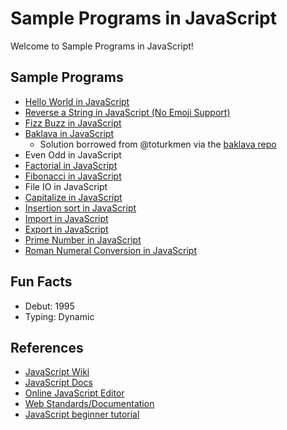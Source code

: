 # Sample Programs in JavaScript

Welcome to Sample Programs in JavaScript!

## Sample Programs

- [Hello World in JavaScript][2]
- [Reverse a String in JavaScript (No Emoji Support)][3]
- [Fizz Buzz in JavaScript][4]
- [Baklava in JavaScript][8]
  - Solution borrowed from @toturkmen via the [baklava repo][1]
- Even Odd in JavaScript
- [Factorial in JavaScript][15]
- [Fibonacci in JavaScript][9]
- File IO in JavaScript
- [Capitalize in JavaScript][12]
- [Insertion sort in JavaScript][16]
- [Import in JavaScript][13]
- [Export in JavaScript][13]
- [Prime Number in JavaScript][14]
- [Roman Numeral Conversion in JavaScript][17]

## Fun Facts

- Debut: 1995
- Typing: Dynamic

## References

- [JavaScript Wiki][5]
- [JavaScript Docs][6]
- [Online JavaScript Editor][7]
- [Web Standards/Documentation][10]
- [JavaScript beginner tutorial][11]

[1]: https://github.com/toturkmen/baklava
[2]: https://therenegadecoder.com/code/hello-world-in-javascript/
[3]: https://github.com/jrg94/sample-programs/issues/93
[4]: https://github.com/jrg94/sample-programs/issues/293
[5]: https://en.wikipedia.org/wiki/JavaScript
[6]: https://www.javascript.com/
[7]: https://js.do/
[8]: https://github.com/TheRenegadeCoder/sample-programs/issues/429
[9]: https://github.com/TheRenegadeCoder/sample-programs/issues/488
[10]: https://developer.mozilla.org/en-US/
[11]: https://www.w3schools.com/js/
[12]: https://github.com/TheRenegadeCoder/sample-programs/issues/1067
[13]: https://github.com/TheRenegadeCoder/sample-programs/issues/1178
[14]: https://github.com/TheRenegadeCoder/sample-programs/issues/1191
[15]: https://github.com/TheRenegadeCoder/sample-programs/issues/1383
[16]: https://github.com/TheRenegadeCoder/sample-programs/issues/1382
[17]: https://github.com/TheRenegadeCoder/sample-programs/issues/1391
